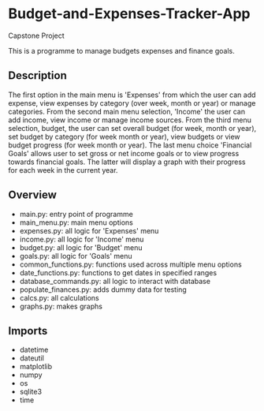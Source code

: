 # Budget-and-Expenses-Tracker-App
Capstone Project

This is a programme to manage budgets expenses and finance goals.

## Description

The first option in the main menu is 'Expenses' from which the user can
add expense, view expenses by category (over week, month or year) or
manage categories.  From the second main menu selection, 'Income' the
user can add income, view income or manage income sources.  From the
third menu selection, budget, the user can set overall budget (for
week, month or year), set budget by category (for week month or year),
view budgets or view budget progress (for week month or year). The last
menu choice 'Financial Goals' allows user to set gross or net income
goals or to view progress towards financial goals.  The latter will
display a graph with their progress for each week in the current year.

## Overview

* main.py: entry point of programme
* main_menu.py: main menu options
* expenses.py: all logic for 'Expenses' menu
* income.py: all logic for 'Income' menu
* budget.py: all logic for 'Budget' menu
* goals.py: all logic for 'Goals' menu
* common_functions.py: functions used across multiple menu options
* date_functions.py: functions to get dates in specified ranges
* database_commands.py: all logic to interact with database
* populate_finances.py: adds dummy data for testing
* calcs.py: all calculations
* graphs.py: makes graphs

## Imports

* datetime
* dateutil
* matplotlib
* numpy
* os
* sqlite3
* time
